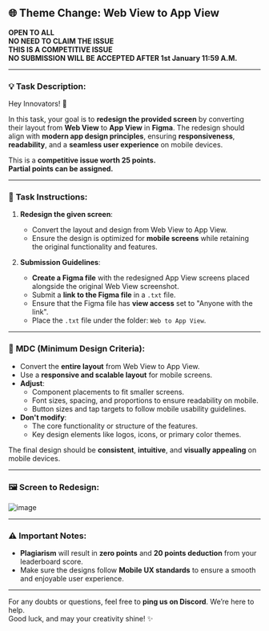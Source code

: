 ## 🌐 **Theme Change: Web View to App View**  
**OPEN TO ALL**  
**NO NEED TO CLAIM THE ISSUE**  
**THIS IS A COMPETITIVE ISSUE**  
**NO SUBMISSION WILL BE ACCEPTED AFTER 1st January 11:59 A.M.**  

---

### 💡 **Task Description:**  

Hey Innovators! 🌟  

In this task, your goal is to **redesign the provided screen** by converting their layout from **Web View** to **App View** in **Figma**. The redesign should align with **modern app design principles**, ensuring **responsiveness**, **readability**, and a **seamless user experience** on mobile devices.  

This is a **competitive issue worth 25 points.**  
**Partial points can be assigned.**  

---

### 📝 **Task Instructions:**  

1. **Redesign the given screen**:  
   - Convert the layout and design from Web View to App View.  
   - Ensure the design is optimized for **mobile screens** while retaining the original functionality and features.  

2. **Submission Guidelines**:  
   - **Create a Figma file** with the redesigned App View screens placed alongside the original Web View screenshot.  
   - Submit a **link to the Figma file** in a `.txt` file.  
   - Ensure that the Figma file has **view access** set to "Anyone with the link".  
   - Place the `.txt` file under the folder: `Web to App View`.  

---

### 🔑 **MDC (Minimum Design Criteria):**  

- Convert the **entire layout** from Web View to App View.  
- Use a **responsive and scalable layout** for mobile screens.  
- **Adjust**:  
  - Component placements to fit smaller screens.  
  - Font sizes, spacing, and proportions to ensure readability on mobile.  
  - Button sizes and tap targets to follow mobile usability guidelines.  
- **Don't modify**:  
  - The core functionality or structure of the features.  
  - Key design elements like logos, icons, or primary color themes.  

The final design should be **consistent**, **intuitive**, and **visually appealing** on mobile devices.  

---

### 🖼️ **Screen to Redesign**:  
![image](https://github.com/user-attachments/assets/6dfb990b-e776-4932-a672-502f23e32d5c)

---

### ⚠️ **Important Notes**:  
- **Plagiarism** will result in **zero points** and **20 points deduction** from your leaderboard score.  
- Make sure the designs follow **Mobile UX standards** to ensure a smooth and enjoyable user experience.  

---

For any doubts or questions, feel free to **ping us on Discord**. We’re here to help.  
Good luck, and may your creativity shine! ✨
